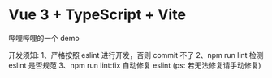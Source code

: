 # Vue 3 + TypeScript + Vite

哔哩哔哩的一个 demo

开发须知:
  1、严格按照 eslint 进行开发，否则 commit 不了
  2、npm run lint 检测 eslint 是否规范
  3、npm run lint:fix 自动修复 eslint (ps: 若无法修复请手动修复)
